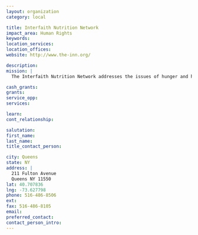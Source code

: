 ```yaml
---
layout: organization
category: local

title: Interfaith Nutrition Network
impact_area: Human Rights
keywords: 
location_services: 
location_offices: 
website: http://www.the-inn.org/

description: 
mission: |
  The Interfaith Nutrition Network addresses the issues of hunger and homelessness on Long Island by providing food, shelter, long-term housing and supportive services in a dignified and respectful manner for those who seek our help. We are a not-for-profit, volunteer-based organization with a dedicated staff, a broad base of community support and a commitment to educate the public about these issues.

cash_grants: 
grants: 
service_opp: 
services: 

learn: 
cont_relationship: 

salutation: 
first_name: 
last_name: 
title_contact_person: 

city: Queens
state: NY
address: |
  211 Fulton Avenue    
  Queens NY 11550
lat: 40.707836
lng: -73.627798
phone: 516-486-8506
ext: 
fax: 516-486-8105
email: 
preferred_contact: 
contact_person_intro: 
---
```

